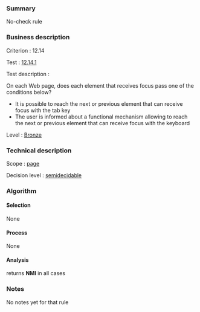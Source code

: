 ### Summary

No-check rule

### Business description

Criterion : 12.14

Test : [12.14.1](http://www.accessiweb.org/index.php/accessiweb-22-english-version.html#test-12-14-1)

Test description :

On each Web page, does each element that receives focus pass one of the
conditions below?

-   It is possible to reach the next or previous element that can
    receive focus with the tab key
-   The user is informed about a functional mechanism allowing to reach
    the next or previous element that can receive focus with the
    keyboard

Level : [Bronze](/en/category/rules-design/accessiweb-11/level/bronze)

### Technical description

Scope : [page](/en/category/rules-design/accessiweb-11/scope/page)

Decision level :
[semidecidable](/en/category/rules-design/accessiweb-11/decision-level/semidecidable)

### Algorithm

#### Selection

None

#### Process

None

#### Analysis

returns **NMI** in all cases

### Notes

No notes yet for that rule
